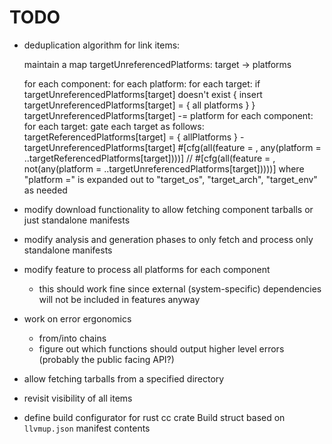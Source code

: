 # TODO

- deduplication algorithm for link items:

  maintain a map targetUnreferencedPlatforms: target -> platforms

  for each component:
    for each platform:
      for each target:
        if targetUnreferencedPlatforms[target] doesn't exist {
          insert targetUnreferencedPlatforms[target] = { all platforms }
        }
        targetUnreferencedPlatforms[target] -= platform
  for each component:
    for each target:
      gate each target as follows:
        targetReferencedPlatforms[target] = { allPlatforms } - targetUnreferencedPlatforms[target]
        #[cfg(all(feature = <feature-name>, any(platform = ..targetReferencedPlatforms[target])))]
        // #[cfg(all(feature = <feature-name>, not(any(platform = ..targetUnreferencedPlatforms[target]))))]
      where "platform =" is expanded out to "target_os", "target_arch", "target_env" as needed

- modify download functionality to allow fetching component tarballs or just standalone manifests
- modify analysis and generation phases to only fetch and process only standalone manifests
- modify feature to process all platforms for each component
  - this should work fine since external (system-specific) dependencies will not be included in features anyway
- work on error ergonomics
  - from/into chains
  - figure out which functions should output higher level errors (probably the public facing API?)
- allow fetching tarballs from a specified directory
- revisit visibility of all items
- define build configurator for rust cc crate Build struct based on `llvmup.json` manifest contents
